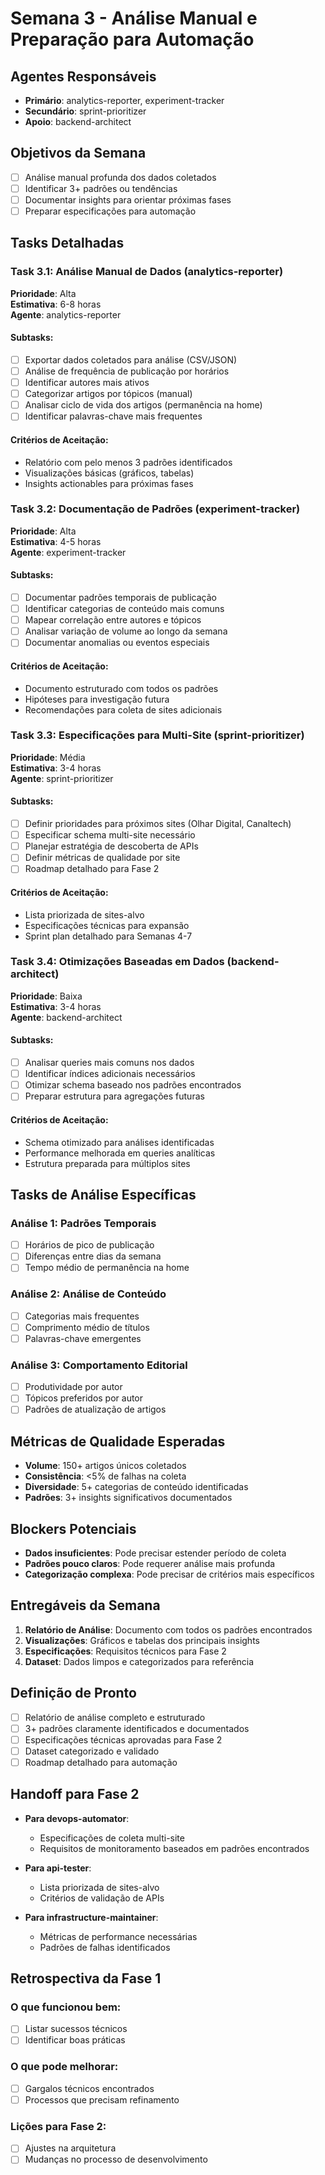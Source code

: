 # Semana 3 - Análise Manual e Preparação para Automação

## Agentes Responsáveis
- **Primário**: analytics-reporter, experiment-tracker
- **Secundário**: sprint-prioritizer  
- **Apoio**: backend-architect

## Objetivos da Semana
- [ ] Análise manual profunda dos dados coletados
- [ ] Identificar 3+ padrões ou tendências
- [ ] Documentar insights para orientar próximas fases
- [ ] Preparar especificações para automação

## Tasks Detalhadas

### Task 3.1: Análise Manual de Dados (analytics-reporter)
**Prioridade**: Alta  
**Estimativa**: 6-8 horas  
**Agente**: analytics-reporter

#### Subtasks:
- [ ] Exportar dados coletados para análise (CSV/JSON)
- [ ] Análise de frequência de publicação por horários
- [ ] Identificar autores mais ativos
- [ ] Categorizar artigos por tópicos (manual)
- [ ] Analisar ciclo de vida dos artigos (permanência na home)
- [ ] Identificar palavras-chave mais frequentes

#### Critérios de Aceitação:
- Relatório com pelo menos 3 padrões identificados
- Visualizações básicas (gráficos, tabelas)
- Insights actionables para próximas fases

### Task 3.2: Documentação de Padrões (experiment-tracker)
**Prioridade**: Alta  
**Estimativa**: 4-5 horas  
**Agente**: experiment-tracker

#### Subtasks:
- [ ] Documentar padrões temporais de publicação
- [ ] Identificar categorias de conteúdo mais comuns
- [ ] Mapear correlação entre autores e tópicos
- [ ] Analisar variação de volume ao longo da semana
- [ ] Documentar anomalias ou eventos especiais

#### Critérios de Aceitação:
- Documento estruturado com todos os padrões
- Hipóteses para investigação futura
- Recomendações para coleta de sites adicionais

### Task 3.3: Especificações para Multi-Site (sprint-prioritizer)
**Prioridade**: Média  
**Estimativa**: 3-4 horas  
**Agente**: sprint-prioritizer

#### Subtasks:
- [ ] Definir prioridades para próximos sites (Olhar Digital, Canaltech)
- [ ] Especificar schema multi-site necessário
- [ ] Planejar estratégia de descoberta de APIs
- [ ] Definir métricas de qualidade por site
- [ ] Roadmap detalhado para Fase 2

#### Critérios de Aceitação:
- Lista priorizada de sites-alvo
- Especificações técnicas para expansão
- Sprint plan detalhado para Semanas 4-7

### Task 3.4: Otimizações Baseadas em Dados (backend-architect)
**Prioridade**: Baixa  
**Estimativa**: 3-4 horas  
**Agente**: backend-architect

#### Subtasks:
- [ ] Analisar queries mais comuns nos dados
- [ ] Identificar índices adicionais necessários
- [ ] Otimizar schema baseado nos padrões encontrados
- [ ] Preparar estrutura para agregações futuras

#### Critérios de Aceitação:
- Schema otimizado para análises identificadas
- Performance melhorada em queries analíticas
- Estrutura preparada para múltiplos sites

## Tasks de Análise Específicas

### Análise 1: Padrões Temporais
- [ ] Horários de pico de publicação
- [ ] Diferenças entre dias da semana
- [ ] Tempo médio de permanência na home

### Análise 2: Análise de Conteúdo
- [ ] Categorias mais frequentes
- [ ] Comprimento médio de títulos
- [ ] Palavras-chave emergentes

### Análise 3: Comportamento Editorial
- [ ] Produtividade por autor
- [ ] Tópicos preferidos por autor
- [ ] Padrões de atualização de artigos

## Métricas de Qualidade Esperadas
- **Volume**: 150+ artigos únicos coletados
- **Consistência**: <5% de falhas na coleta
- **Diversidade**: 5+ categorias de conteúdo identificadas
- **Padrões**: 3+ insights significativos documentados

## Blockers Potenciais
- **Dados insuficientes**: Pode precisar estender período de coleta
- **Padrões pouco claros**: Pode requerer análise mais profunda
- **Categorização complexa**: Pode precisar de critérios mais específicos

## Entregáveis da Semana
1. **Relatório de Análise**: Documento com todos os padrões encontrados
2. **Visualizações**: Gráficos e tabelas dos principais insights
3. **Especificações**: Requisitos técnicos para Fase 2
4. **Dataset**: Dados limpos e categorizados para referência

## Definição de Pronto
- [ ] Relatório de análise completo e estruturado
- [ ] 3+ padrões claramente identificados e documentados
- [ ] Especificações técnicas aprovadas para Fase 2
- [ ] Dataset categorizado e validado
- [ ] Roadmap detalhado para automação

## Handoff para Fase 2
- **Para devops-automator**: 
  - Especificações de coleta multi-site
  - Requisitos de monitoramento baseados em padrões encontrados
  
- **Para api-tester**: 
  - Lista priorizada de sites-alvo
  - Critérios de validação de APIs
  
- **Para infrastructure-maintainer**: 
  - Métricas de performance necessárias
  - Padrões de falhas identificados

## Retrospectiva da Fase 1
### O que funcionou bem:
- [ ] Listar sucessos técnicos
- [ ] Identificar boas práticas

### O que pode melhorar:
- [ ] Gargalos técnicos encontrados  
- [ ] Processos que precisam refinamento

### Lições para Fase 2:
- [ ] Ajustes na arquitetura
- [ ] Mudanças no processo de desenvolvimento